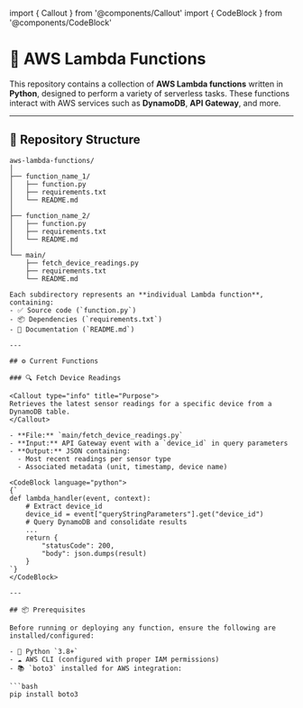 import { Callout } from '@components/Callout'
import { CodeBlock } from '@components/CodeBlock'

# 🚀 AWS Lambda Functions

This repository contains a collection of **AWS Lambda functions** written in **Python**, designed to perform a variety of serverless tasks. These functions interact with AWS services such as **DynamoDB**, **API Gateway**, and more.

---

## 📁 Repository Structure

```text
aws-lambda-functions/
│
├── function_name_1/
│   ├── function.py
│   ├── requirements.txt
│   └── README.md
│
├── function_name_2/
│   ├── function.py
│   ├── requirements.txt
│   └── README.md
│
└── main/
    ├── fetch_device_readings.py
    ├── requirements.txt
    └── README.md

Each subdirectory represents an **individual Lambda function**, containing:
- ✅ Source code (`function.py`)
- 📦 Dependencies (`requirements.txt`)
- 📘 Documentation (`README.md`)

---

## ⚙️ Current Functions

### 🔍 Fetch Device Readings

<Callout type="info" title="Purpose">
Retrieves the latest sensor readings for a specific device from a DynamoDB table.
</Callout>

- **File:** `main/fetch_device_readings.py`
- **Input:** API Gateway event with a `device_id` in query parameters
- **Output:** JSON containing:
  - Most recent readings per sensor type
  - Associated metadata (unit, timestamp, device name)

<CodeBlock language="python">
{`
def lambda_handler(event, context):
    # Extract device_id
    device_id = event["queryStringParameters"].get("device_id")
    # Query DynamoDB and consolidate results
    ...
    return {
        "statusCode": 200,
        "body": json.dumps(result)
    }
`}
</CodeBlock>

---

## 📦 Prerequisites

Before running or deploying any function, ensure the following are installed/configured:

- 🐍 Python `3.8+`
- ☁️ AWS CLI (configured with proper IAM permissions)
- 📚 `boto3` installed for AWS integration:

```bash
pip install boto3
